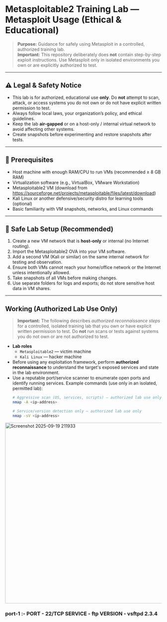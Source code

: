 # Metasploitable2 Training Lab — Metasploit Usage (Ethical & Educational)

> **Purpose:** Guidance for safely using Metasploit in a controlled, authorized training lab.  
> **Important:** This repository deliberately does **not** contain step-by-step exploit instructions. Use Metasploit only in isolated environments you own or are explicitly authorized to test.

---

## ⚠️ Legal & Safety Notice

- This lab is for authorized, educational use **only**. Do **not** attempt to scan, attack, or access systems you do not own or do not have explicit written permission to test.
- Always follow local laws, your organization’s policy, and ethical guidelines.
- Keep the lab **air-gapped** or on a host-only / internal virtual network to avoid affecting other systems.
- Create snapshots before experimenting and restore snapshots after tests.

---

## 🧰 Prerequisites

- Host machine with enough RAM/CPU to run VMs (recommended ≥ 8 GB RAM)
- Virtualization software (e.g., VirtualBox, VMware Workstation)
- Metasploitable2 VM (download from https://sourceforge.net/projects/metasploitable/files/latest/download)
- Kali Linux or another defensive/security distro for learning tools (optional)
- Basic familiarity with VM snapshots, networks, and Linux commands

---

## 🔧 Safe Lab Setup (Recommended)

1. Create a new VM network that is **host-only** or internal (no Internet routing).
2. Import the Metasploitable2 OVA into your VM software.
3. Add a second VM (Kali or similar) on the same internal network for testing and observation.
4. Ensure both VMs cannot reach your home/office network or the Internet unless intentionally allowed.
5. Take snapshots of all VMs before making changes.
6. Use separate folders for logs and exports; do not store sensitive host data in VM shares.

---
## Working (Authorized Lab Use Only)

> **Important:** The following describes *authorized reconnaissance steps* for a controlled, isolated training lab that you own or have explicit written permission to test. Do **not** run scans or tests against systems you do not own or are not authorized to test.
- **Lab roles**
  - `Metasploitable2` — victim machine 
  - `Kali Linux` — hacker machine  
- Before using any exploitation framework, perform **authorized reconnaissance** to understand the target's exposed services and state in the lab environment.
- Use a reputable port/service scanner to enumerate open ports and identify running services. Example commands (use only in an isolated, permitted lab):
  ```bash
  # Aggressive scan (OS, services, scripts) — authorized lab use only
  nmap -A <ip-address>

  # Service/version detection only — authorized lab use only
  nmap -sV <ip-address>

<img width="1137" height="582" alt="Screenshot 2025-09-19 211933" src="https://github.com/user-attachments/assets/660d71d4-9a6a-4899-9473-295f8a043758" />

### port-1 :- PORT - 22/TCP  SERVICE - ftp  VERSION - vsftpd 2.3.4 ###



